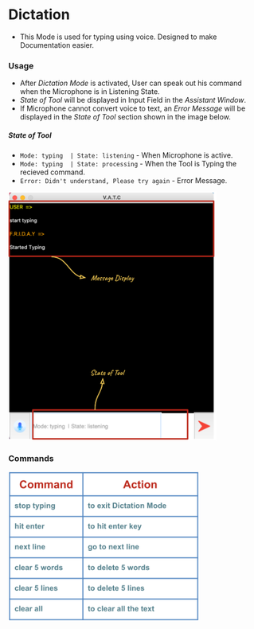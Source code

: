 # Dictation

- This Mode is used for typing using voice. Designed to make Documentation easier.

### Usage

- After _Dictation Mode_ is activated, User can speak out his command when the Microphone is in Listening State.
- _State of Tool_ will be displayed in Input Field in the _Assistant Window_.
- If Microphone cannot convert voice to text, an _Error Message_ will be displayed in the _State of Tool_ section shown in the image below.

##### State of Tool
- ```Mode: typing  | State: listening``` - When Microphone is active.
- ```Mode: typing  | State: processing``` - When the Tool is Typing the recieved command.
- ```Error: Didn't understand, Please try again``` - Error Message.

<img src="/images/Documentation_Images/Dictation_Listening.png" height="500">

### Commands
<img src="/images/Documentation_Images/Dictation_Commands.png" height="300">
